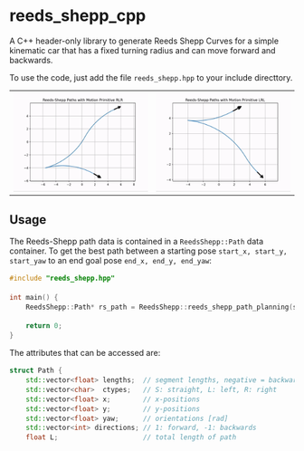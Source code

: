 # reeds_shepp_cpp

A C++ header-only library to generate Reeds Shepp Curves for a simple kinematic car that has a fixed turning radius and can move forward and backwards.

To use the code, just add the file `reeds_shepp.hpp` to your include directtory.

<table><tr>
<td> <img src="animations/RLR.gif" alt="Drawing" style="width: 500px;"/> </td>
<td> <img src="animations/LRL.gif" alt="Drawing" style="width: 500px;"/> </td>
</tr></table>

## Usage

The Reeds-Shepp path data is contained in a `ReedsShepp::Path` data container. To get the best path between a starting pose `start_x, start_y, start_yaw` to an end goal pose `end_x, end_y, end_yaw`: 

```c++
#include "reeds_shepp.hpp"

int main() {
    ReedsShepp::Path* rs_path = ReedsShepp::reeds_shepp_path_planning(start_x, start_y, start_yaw, end_x, end_y, end_yaw, curvature, step_size);

    return 0;
}
```

The attributes that can be accessed are: 

```c++
struct Path {
    std::vector<float> lengths;  // segment lengths, negative = backwards
    std::vector<char>  ctypes;   // S: straight, L: left, R: right
    std::vector<float> x;        // x-positions
    std::vector<float> y;        // y-positions
    std::vector<float> yaw;      // orientations [rad]
    std::vector<int> directions; // 1: forward, -1: backwards
    float L;                     // total length of path 
```